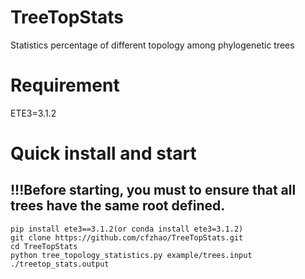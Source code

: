 # TreeTopStats
Statistics percentage of different topology among phylogenetic trees

# Requirement
ETE3=3.1.2

# Quick install and start
## !!!Before starting, you must to ensure that all trees have the same root defined.
```shell
pip install ete3==3.1.2(or conda install ete3=3.1.2)
git clone https://github.com/cfzhao/TreeTopStats.git
cd TreeTopStats
python tree_topology_statistics.py example/trees.input ./treetop_stats.output
```
